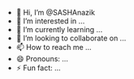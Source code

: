 - 👋 Hi, I’m @SASHAnazik
- 👀 I’m interested in ...
- 🌱 I’m currently learning ...
- 💞️ I’m looking to collaborate on ...
- 📫 How to reach me ...
- 😄 Pronouns: ...
- ⚡ Fun fact: ...

<!---
SASHAnazik/SASHAnazik is a ✨ special ✨ repository because its `README.md` (this file) appears on your GitHub profile.
You can click the Preview link to take a look at your changes.
--->
